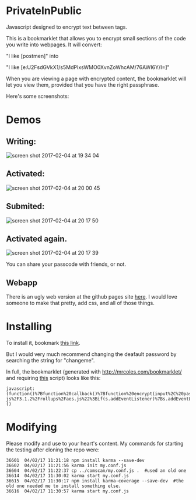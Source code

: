 # PrivateInPublic
Javascript designed to encrypt text between tags. 


This is a bookmarklet that allows you to encrypt small sections of the code you write into webpages.  It will convert: 

"I like [postmen]" into 

"I like [e:U2FsdGVkX1/s5MdPIxsWMO0XvnZoWhcAM/76AWI6Y/I=]"

When you are viewing a page with encrypted content, the bookmarklet will let you view them, provided that you have the right passphrase.  

Here's some screenshots: 
# Demos

## Writing: 
![screen shot 2017-02-04 at 19 34 04](https://cloud.githubusercontent.com/assets/4369547/22621165/b89bbbf8-eb14-11e6-836a-6e5c048dbdda.png)

## Activated: 
![screen shot 2017-02-04 at 20 00 45](https://cloud.githubusercontent.com/assets/4369547/22621166/b89c4582-eb14-11e6-8f31-3f8b914f9040.png)

## Submited: 
![screen shot 2017-02-04 at 20 17 50](https://cloud.githubusercontent.com/assets/4369547/22621251/2444d1ee-eb17-11e6-8b51-24cb552a76a8.png)

## Activated again.
![screen shot 2017-02-04 at 20 17 39](https://cloud.githubusercontent.com/assets/4369547/22621250/2443e61c-eb17-11e6-883e-b5d79dc8070b.png)


You can share your passcode with friends, or not. 

## Webapp 
There is an ugly web version at the github pages site [here](https://joereddington.github.io/PrivateInPublic/). I would love someone to make that pretty, add css, and all of those things. 

# Installing 

To install it, bookmark [this link](javascript:(function()%7Bfunction%20callback()%7Bfunction%20encrypt(input%2C%20passcode)%20%7Bpasscode%20%3D%20passcode%20%7C%7C%20%22hardcoded%22%3Breturn%20CryptoJS.AES.encrypt(input%2C%20passcode).toString()%3B%7Dfunction%20decrypt(ciphertext%2C%20passcode)%20%7Bpasscode%20%3D%20passcode%20%7C%7C%20%22hardcoded%22%3Bvar%20bytes%20%3D%20CryptoJS.AES.decrypt(ciphertext%2C%20passcode)%3Bvar%20plaintext%20%3D%20bytes.toString(CryptoJS.enc.Utf8)%3Breturn%20plaintext%3B%7Dfunction%20parse(input%2C%20passcode)%20%7Bpasscode%20%3D%20passcode%20%7C%7C%20%22hardcoded%22%3BinputArray%20%3D%20input.split(%2F%5C%5B%7C%5C%5D%2F)%3Bfor%20(var%20i%20%3D%201%3B%20i%20%3C%20inputArray.length%3B%20i%20%2B%3D%202)%20%7Bif%20(inputArray%5Bi%5D.startsWith(%22e%3A%22))%20%7BinputArray%5Bi%5D%20%3D%20%22%5B%22%20%2B%20decrypt(inputArray%5Bi%5D.slice(2)%2C%20passcode)%20%2B%20%22%5D%22%3B%7D%20else%20%7BinputArray%5Bi%5D%20%3D%20%22%5Be%3A%22%20%2B%20encrypt(inputArray%5Bi%5D%2C%20passcode)%20%2B%20%22%5D%22%3B%7D%7Dreturn%20inputArray.join(%22%22)%7Dfunction%20htmlreplace(element%2C%20passcode)%20%7B%20%2F*modified%20from%20http%3A%2F%2Fstackoverflow.com%2Fa%2F1175796%2F170243*%2Fpasscode%20%3D%20passcode%20%7C%7C%20%22hardcoded%22%3Bif%20(!element)%20element%20%3D%20document.body%3Bvar%20nodes%20%3D%20element.childNodes%3Bfor%20(var%20n%20%3D%200%3B%20n%20%3C%20nodes.length%3B%20n%2B%2B)%20%7Bif%20(nodes%5Bn%5D.nodeType%20%3D%3D%20Node.TEXT_NODE)%20%7Bnodes%5Bn%5D.textContent%20%3D%20parse(nodes%5Bn%5D.textContent%2C%20passcode)%3B%7D%20else%20%7Bhtmlreplace(nodes%5Bn%5D%2C%20passcode)%3B%7D%7D%7Dfunction%20changeall(passcode)%20%7Bpasscode%20%3D%20passcode%20%7C%7C%20%22hardcoded%22%3Bvar%20inputsArray%20%3D%20document.getElementsByTagName('textarea')%3Bfor%20(i%20%3D%200%3B%20i%20%3C%20inputsArray.length%3B%20i%2B%2B)%20%7Bif%20(inputsArray%5Bi%5D.type%20%3D%3D%20'textarea')%20%7Bvar%20contents%20%3D%20parse(inputsArray%5Bi%5D.value%2C%20passcode)%3BinputsArray%5Bi%5D.value%20%3D%20contents%3B%7D%7Dhtmlreplace(document.body%2C%20passcode)%3B%7Dchangeall()%7Dvar%20s%3Ddocument.createElement(%22script%22)%3Bs.src%3D%22https%3A%2F%2Fcdnjs.cloudflare.com%2Fajax%2Flibs%2Fcrypto-js%2F3.1.2%2Frollups%2Faes.js%22%3Bif(s.addEventListener)%7Bs.addEventListener(%22load%22%2Ccallback%2Cfalse)%7Delse%20if(s.readyState)%7Bs.onreadystatechange%3Dcallback%7Ddocument.body.appendChild(s)%3B%7D)()).  

But I would very much recommend changing the deafault password by searching the string for "changeme".  

In full, the bookmarklet (generated with http://mrcoles.com/bookmarklet/ and requiring [this](https://cdnjs.cloudflare.com/ajax/libs/crypto-js/3.1.2/rollups/aes.js) script) looks like this: 

```
javascript:(function()%7Bfunction%20callback()%7Bfunction%20encrypt(input%2C%20passcode)%20%7Bpasscode%20%3D%20passcode%20%7C%7C%20%22hardcoded%22%3Breturn%20CryptoJS.AES.encrypt(input%2C%20passcode).toString()%3B%7Dfunction%20decrypt(ciphertext%2C%20passcode)%20%7Bpasscode%20%3D%20passcode%20%7C%7C%20%22hardcoded%22%3Bvar%20bytes%20%3D%20CryptoJS.AES.decrypt(ciphertext%2C%20passcode)%3Bvar%20plaintext%20%3D%20bytes.toString(CryptoJS.enc.Utf8)%3Breturn%20plaintext%3B%7Dfunction%20parse(input%2C%20passcode)%20%7Bpasscode%20%3D%20passcode%20%7C%7C%20%22hardcoded%22%3BinputArray%20%3D%20input.split(%2F%5C%5B%7C%5C%5D%2F)%3Bfor%20(var%20i%20%3D%201%3B%20i%20%3C%20inputArray.length%3B%20i%20%2B%3D%202)%20%7Bif%20(inputArray%5Bi%5D.startsWith(%22e%3A%22))%20%7BinputArray%5Bi%5D%20%3D%20%22%5B%22%20%2B%20decrypt(inputArray%5Bi%5D.slice(2)%2C%20passcode)%20%2B%20%22%5D%22%3B%7D%20else%20%7BinputArray%5Bi%5D%20%3D%20%22%5Be%3A%22%20%2B%20encrypt(inputArray%5Bi%5D%2C%20passcode)%20%2B%20%22%5D%22%3B%7D%7Dreturn%20inputArray.join(%22%22)%7Dfunction%20htmlreplace(element%2C%20passcode)%20%7B%20%2F*modified%20from%20http%3A%2F%2Fstackoverflow.com%2Fa%2F1175796%2F170243*%2Fpasscode%20%3D%20passcode%20%7C%7C%20%22hardcoded%22%3Bif%20(!element)%20element%20%3D%20document.body%3Bvar%20nodes%20%3D%20element.childNodes%3Bfor%20(var%20n%20%3D%200%3B%20n%20%3C%20nodes.length%3B%20n%2B%2B)%20%7Bif%20(nodes%5Bn%5D.nodeType%20%3D%3D%20Node.TEXT_NODE)%20%7Bnodes%5Bn%5D.textContent%20%3D%20parse(nodes%5Bn%5D.textContent%2C%20passcode)%3B%7D%20else%20%7Bhtmlreplace(nodes%5Bn%5D%2C%20passcode)%3B%7D%7D%7Dfunction%20changeall(passcode)%20%7Bpasscode%20%3D%20passcode%20%7C%7C%20%22hardcoded%22%3Bvar%20inputsArray%20%3D%20document.getElementsByTagName('textarea')%3Bfor%20(i%20%3D%200%3B%20i%20%3C%20inputsArray.length%3B%20i%2B%2B)%20%7Bif%20(inputsArray%5Bi%5D.type%20%3D%3D%20'textarea')%20%7Bvar%20contents%20%3D%20parse(inputsArray%5Bi%5D.value%2C%20passcode)%3BinputsArray%5Bi%5D.value%20%3D%20contents%3B%7D%7Dhtmlreplace(document.body%2C%20passcode)%3B%7Dchangeall()%7Dvar%20s%3Ddocument.createElement(%22script%22)%3Bs.src%3D%22https%3A%2F%2Fcdnjs.cloudflare.com%2Fajax%2Flibs%2Fcrypto-js%2F3.1.2%2Frollups%2Faes.js%22%3Bif(s.addEventListener)%7Bs.addEventListener(%22load%22%2Ccallback%2Cfalse)%7Delse%20if(s.readyState)%7Bs.onreadystatechange%3Dcallback%7Ddocument.body.appendChild(s)%3B%7D)()
```

# Modifying
Please modify and use to your heart's content.  My commands for starting the testing after cloning the repo were: 

```
36601  04/02/17 11:21:18 npm install karma --save-dev
36602  04/02/17 11:21:56 karma init my.conf.js
36604  04/02/17 11:22:37 cp ../comscan/my.conf.js .  #used an old one
36614  04/02/17 11:30:02 karma start my.conf.js
36615  04/02/17 11:30:17 npm install karma-coverage --save-dev  #the old one needed me to install something else. 
36616  04/02/17 11:30:57 karma start my.conf.js

```
